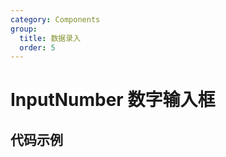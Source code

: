 ```yaml
---
category: Components
group:
  title: 数据录入
  order: 5
---
```

# InputNumber 数字输入框

## 代码示例
<code src="./demo/base.tsx"></code>
